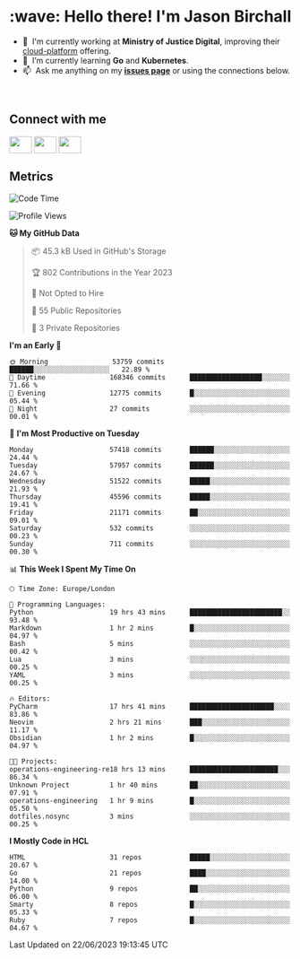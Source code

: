<h1 align="left" id="jason-title">:wave: Hello there! I'm Jason Birchall</h1>

- :office: &nbsp;I'm currently working at **Ministry of Justice Digital**, improving their [cloud-platform](https://github.com/ministryofjustice/cloud-platform) offering.
- :seedling: &nbsp;I’m currently learning **Go** and **Kubernetes**.
- :mailbox: &nbsp;Ask me anything on my **[issues page]** or using the connections below.


<br>

<h2>Connect with me</h2>
<p>
<a href="https://twitter.com/jsonBirchall" target="blank"><img align="center" src="https://cdn.jsdelivr.net/npm/simple-icons@3.0.1/icons/twitter.svg" alt="" height="30" width="40" /></a>
<a href="https://keybase.io/json0" target="blank"><img align="center" src="https://cdn.jsdelivr.net/npm/simple-icons@3.0.1/icons/keybase.svg" alt="" height="30" width="40" /></a>
<a href="https://www.reddit.com/user/kakorate" target="blank"><img align="center" src="https://cdn.jsdelivr.net/npm/simple-icons@3.0.1/icons/reddit.svg" alt="" height="30" width="40" /></a>
</p>

<h2>Metrics</h2>

<!--START_SECTION:waka-->
![Code Time](http://img.shields.io/badge/Code%20Time-1%2C105%20hrs%2039%20mins-blue)

![Profile Views](http://img.shields.io/badge/Profile%20Views-0-blue)

**🐱 My GitHub Data** 

> 📦 45.3 kB Used in GitHub's Storage 
 > 
> 🏆 802 Contributions in the Year 2023
 > 
> 🚫 Not Opted to Hire
 > 
> 📜 55 Public Repositories 
 > 
> 🔑 3 Private Repositories 
 > 
**I'm an Early 🐤** 

```text
🌞 Morning                53759 commits       ██████░░░░░░░░░░░░░░░░░░░   22.89 % 
🌆 Daytime                168346 commits      ██████████████████░░░░░░░   71.66 % 
🌃 Evening                12775 commits       █░░░░░░░░░░░░░░░░░░░░░░░░   05.44 % 
🌙 Night                  27 commits          ░░░░░░░░░░░░░░░░░░░░░░░░░   00.01 % 
```
📅 **I'm Most Productive on Tuesday** 

```text
Monday                   57418 commits       ██████░░░░░░░░░░░░░░░░░░░   24.44 % 
Tuesday                  57957 commits       ██████░░░░░░░░░░░░░░░░░░░   24.67 % 
Wednesday                51522 commits       █████░░░░░░░░░░░░░░░░░░░░   21.93 % 
Thursday                 45596 commits       █████░░░░░░░░░░░░░░░░░░░░   19.41 % 
Friday                   21171 commits       ██░░░░░░░░░░░░░░░░░░░░░░░   09.01 % 
Saturday                 532 commits         ░░░░░░░░░░░░░░░░░░░░░░░░░   00.23 % 
Sunday                   711 commits         ░░░░░░░░░░░░░░░░░░░░░░░░░   00.30 % 
```


📊 **This Week I Spent My Time On** 

```text
🕑︎ Time Zone: Europe/London

💬 Programming Languages: 
Python                   19 hrs 43 mins      ███████████████████████░░   93.48 % 
Markdown                 1 hr 2 mins         █░░░░░░░░░░░░░░░░░░░░░░░░   04.97 % 
Bash                     5 mins              ░░░░░░░░░░░░░░░░░░░░░░░░░   00.42 % 
Lua                      3 mins              ░░░░░░░░░░░░░░░░░░░░░░░░░   00.25 % 
YAML                     3 mins              ░░░░░░░░░░░░░░░░░░░░░░░░░   00.25 % 

🔥 Editors: 
PyCharm                  17 hrs 41 mins      █████████████████████░░░░   83.86 % 
Neovim                   2 hrs 21 mins       ███░░░░░░░░░░░░░░░░░░░░░░   11.17 % 
Obsidian                 1 hr 2 mins         █░░░░░░░░░░░░░░░░░░░░░░░░   04.97 % 

🐱‍💻 Projects: 
operations-engineering-re18 hrs 13 mins      ██████████████████████░░░   86.34 % 
Unknown Project          1 hr 40 mins        ██░░░░░░░░░░░░░░░░░░░░░░░   07.91 % 
operations-engineering   1 hr 9 mins         █░░░░░░░░░░░░░░░░░░░░░░░░   05.50 % 
dotfiles.nosync          3 mins              ░░░░░░░░░░░░░░░░░░░░░░░░░   00.25 % 
```

**I Mostly Code in HCL** 

```text
HTML                     31 repos            █████░░░░░░░░░░░░░░░░░░░░   20.67 % 
Go                       21 repos            ████░░░░░░░░░░░░░░░░░░░░░   14.00 % 
Python                   9 repos             ██░░░░░░░░░░░░░░░░░░░░░░░   06.00 % 
Smarty                   8 repos             █░░░░░░░░░░░░░░░░░░░░░░░░   05.33 % 
Ruby                     7 repos             █░░░░░░░░░░░░░░░░░░░░░░░░   04.67 % 
```




 Last Updated on 22/06/2023 19:13:45 UTC
<!--END_SECTION:waka-->

<!-- links -->

[issues page]: https://github.com/jasonBirchall/jasonBirchall/issues "jasonBirchall/issues"
